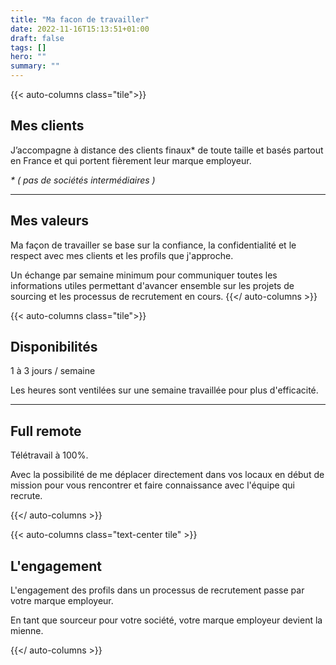 ```yaml
---
title: "Ma facon de travailler"
date: 2022-11-16T15:13:51+01:00
draft: false
tags: []
hero: ""
summary: ""
---
```


{{< auto-columns class="tile">}}
## Mes clients

J’accompagne à distance des clients finaux* de toute taille et basés partout en France et qui portent fièrement leur marque employeur.

_* ( pas de sociétés intermédiaires )_

----
## Mes valeurs

Ma façon de travailler se base sur la confiance, la confidentialité et le respect avec mes clients et les profils que j'approche.

Un échange par semaine minimum pour communiquer toutes les informations utiles permettant d'avancer ensemble sur les projets de sourcing et les processus de recrutement en cours.
{{</ auto-columns >}}

{{< auto-columns class="tile">}}
## Disponibilités

1 à 3 jours / semaine

Les heures sont ventilées sur une semaine travaillée pour plus d'efficacité.

----
## Full remote

Télétravail à 100%.

Avec la possibilité de me déplacer directement dans vos locaux en début de mission pour vous rencontrer et faire connaissance avec l'équipe qui recrute.



{{</ auto-columns >}}

{{< auto-columns class="text-center tile" >}}

## L'engagement

L'engagement des profils dans un processus de recrutement passe par votre marque employeur.

En tant que sourceur pour votre société, votre marque employeur devient la mienne.

{{</ auto-columns >}}
